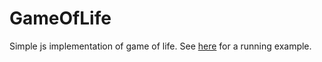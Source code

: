 # GameOfLife
Simple js implementation of game of life. See [here](http://joecarroll.io/gameoflife.html) for a running example.
